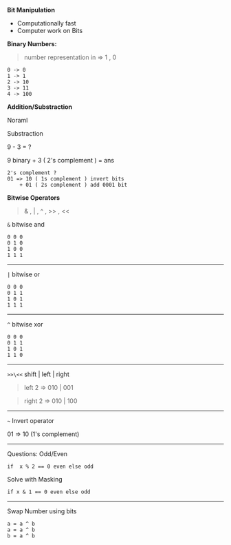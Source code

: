 **Bit Manipulation**

* Computationally fast 
* Computer work on Bits 

**Binary Numbers:**

> number representation in => 1 , 0

```
0 -> 0
1 -> 1
2 -> 10   
3 -> 11
4 -> 100
```


**Addition/Substraction**

Noraml 

Substraction 

9 - 3 = ? 

9 binary + 3 ( 2's complement ) = ans 

```
2's complement ? 
01 => 10 ( 1s complement ) invert bits 
    + 01 ( 2s complement ) add 0001 bit
```

**Bitwise Operators**
> & , | ,  ^ , >> , <<

`&` bitwise and 
```
0 0 0
0 1 0
1 0 0
1 1 1
```
----------------------------

`|` bitwise or 
```
0 0 0
0 1 1
1 0 1
1 1 1

```
----------------------------

`^` bitwise xor
```
0 0 0
0 1 1
1 0 1
1 1 0
```

----------------------------

`>>\<<` shift | left | right 

> left  2 => 010 | 001

> right 2 => 010 | 100

----------------------------

`~` Invert operator 

01 => 10 (1's complement)


---------------------------


Questions: 
Odd/Even 

```if  x % 2 == 0 even else odd```

Solve with Masking 

```if x & 1 == 0 even else odd```

----------------------------

Swap Number using bits 
```
a = a ^ b 
a = a ^ b 
b = a ^ b
```



